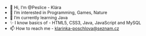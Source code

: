 - 👋 Hi, I’m @Peslice - Klára
- 👀 I’m interested in Programming, Games, Nature
- 🌱 I’m currently learning Java
- ✨ I know basics of - HTML5, CSS3, Java, JavaScript and MySQL
- 📫 How to reach me - klarinka-poschlova@seznam.cz

<!---
Peslice/Peslice is a ✨ special ✨ repository because its `README.md` (this file) appears on your GitHub profile.
You can click the Preview link to take a look at your changes.
--->
